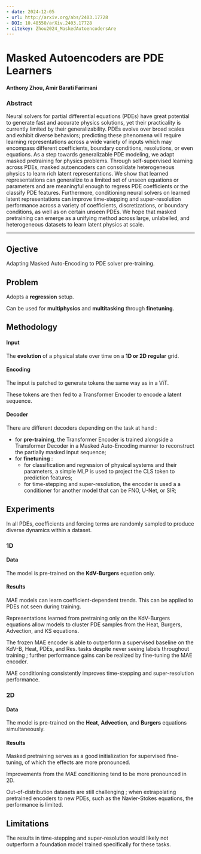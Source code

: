 ```yaml
---
- date: 2024-12-05
- url: http://arxiv.org/abs/2403.17728
- DOI: 10.48550/arXiv.2403.17728
- citekey: Zhou2024_MaskedAutoencodersAre
---
```


# Masked Autoencoders are PDE Learners

#### Anthony Zhou, Amir Barati Farimani

### Abstract

Neural solvers for partial differential equations (PDEs) have great potential to generate fast and accurate physics solutions, yet their practicality is currently limited by their generalizability. PDEs evolve over broad scales and exhibit diverse behaviors; predicting these phenomena will require learning representations across a wide variety of inputs which may encompass different coefficients, boundary conditions, resolutions, or even equations. As a step towards generalizable PDE modeling, we adapt masked pretraining for physics problems. Through self-supervised learning across PDEs, masked autoencoders can consolidate heterogeneous physics to learn rich latent representations. We show that learned representations can generalize to a limited set of unseen equations or parameters and are meaningful enough to regress PDE coefficients or the classify PDE features. Furthermore, conditioning neural solvers on learned latent representations can improve time-stepping and super-resolution performance across a variety of coefficients, discretizations, or boundary conditions, as well as on certain unseen PDEs. We hope that masked pretraining can emerge as a unifying method across large, unlabelled, and heterogeneous datasets to learn latent physics at scale.

---

## Ojective

Adapting Masked Auto-Encoding to PDE solver pre-training.

## Problem
<!-- regression / classification / génération ? -->
<!-- finetuning / adaptive learning ? -->
<!-- parametric / multiphysics ? -->

Adopts a **regression** setup.

Can be used for **multiphysics** and **multitasking** through **finetuning**.

## Methodology
<!-- accent on encoding -->
<!-- transformer ? -->

#### Input

The **evolution** of a physical state over time on a **1D or 2D** **regular** grid.

#### Encoding

The input is patched to generate tokens the same way as in a ViT.

These tokens are then fed to a Transformer Encoder to encode a latent sequence.

#### Decoder

There are different decoders depending on the task at hand :
- for **pre-training**, the Transformer Encoder is trained alongside a Transformer Decoder in a Masked Auto-Encoding manner to reconstruct the partially masked input sequence;
- for **finetuning** :
	- for classification and regression of physical systems and their parameters, a simple MLP is used to project the CLS token to prediction features;
	- for time-stepping and super-resolution, the encoder is used a a conditioner for another model that can be FNO, U-Net, or  SIR; 

## Experiments

In all PDEs, coefficients and forcing terms are randomly sampled to produce diverse dynamics within a dataset.

### 1D

#### Data

The model is pre-trained on the **KdV-Burgers** equation only.

#### Results

MAE models can learn coefficient-dependent trends. This can be applied to PDEs not seen during training.

Representations learned from pretraining only on the KdV-Burgers equations allow models to cluster PDE samples from the Heat, Burgers, Advection, and KS equations.

The frozen MAE encoder is able to outperform a supervised baseline on the KdV-B, Heat, PDEs, and Res. tasks despite never seeing labels throughout training ; further performance gains can be realized by fine-tuning the MAE encoder.

MAE conditioning consistently improves time-stepping and super-resolution performance.

### 2D

#### Data

The model is pre-trained on the **Heat**, **Advection**, and **Burgers** equations simultaneously.

#### Results

Masked pretraining serves as a good initialization for supervised fine-tuning, of which the effects are more pronounced.

Improvements from the MAE conditioning tend to be more pronounced in 2D.

Out-of-distribution datasets are still challenging ; when extrapolating pretrained encoders to new PDEs, such as the Navier-Stokes equations, the performance is limited.

## Limitations

The results in time-stepping and super-resolution would likely not outperform a foundation model trained specifically for these tasks.